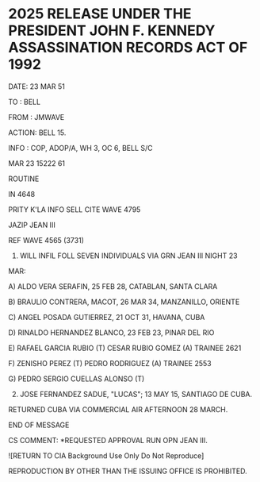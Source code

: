 # 2025 RELEASE UNDER THE PRESIDENT JOHN F. KENNEDY ASSASSINATION RECORDS ACT OF 1992

DATE: 23 MAR 51

TO : BELL

FROM : JMWAVE

ACTION: BELL 15.

INFO : COP, ADOP/A, WH 3, OC 6, BELL S/C

MAR 23 15222 61

ROUTINE

IN 4648

PRITY K'LA INFO SELL CITE WAVE 4795

JAZIP JEAN III

REF WAVE 4565 (3731)

1. WILL INFIL FOLL SEVEN INDIVIDUALS VIA GRN JEAN III NIGHT 23

MAR:

A) ALDO VERA SERAFIN, 25 FEB 28, CATABLAN, SANTA CLARA

B) BRAULIO CONTRERA, MACOT, 26 MAR 34, MANZANILLO, ORIENTE

C) ANGEL POSADA GUTIERREZ, 21 OCT 31, HAVANA, CUBA

D) RINALDO HERNANDEZ BLANCO, 23 FEB 23, PINAR DEL RIO

E) RAFAEL GARCIA RUBIO (T) CESAR RUBIO GOMEZ (A) TRAINEE 2621

F) ZENISHO PEREZ (T) PEDRO RODRIGUEZ (A) TRAINEE 2553

G) PEDRO SERGIO CUELLAS ALONSO (T)

2. JOSE FERNANDEZ SADUE, "LUCAS"; 13 MAY 15, SANTIAGO DE CUBA.

RETURNED CUBA VIA COMMERCIAL AIR AFTERNOON 28 MARCH.

END OF MESSAGE

CS COMMENT: *REQUESTED APPROVAL RUN OPN JEAN III.

![RETURN TO CIA Background Use Only Do Not Reproduce]

REPRODUCTION BY OTHER THAN THE ISSUING OFFICE IS PROHIBITED.

